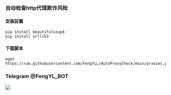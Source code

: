 ### 自动检查http代理欺诈风险
#### 安装前置
```
pip install beautifulsoup4
pip install urllib3
```
#### 下载脚本
```
wget https://raw.githubusercontent.com/FengYLL/AutoProxyCheck/main/prxoies.py
```

### Telegram @FengYL_BOT
![](https://raw.githubusercontent.com/FengYLL/AutoProxyCheck/main/e.g.jpg)
